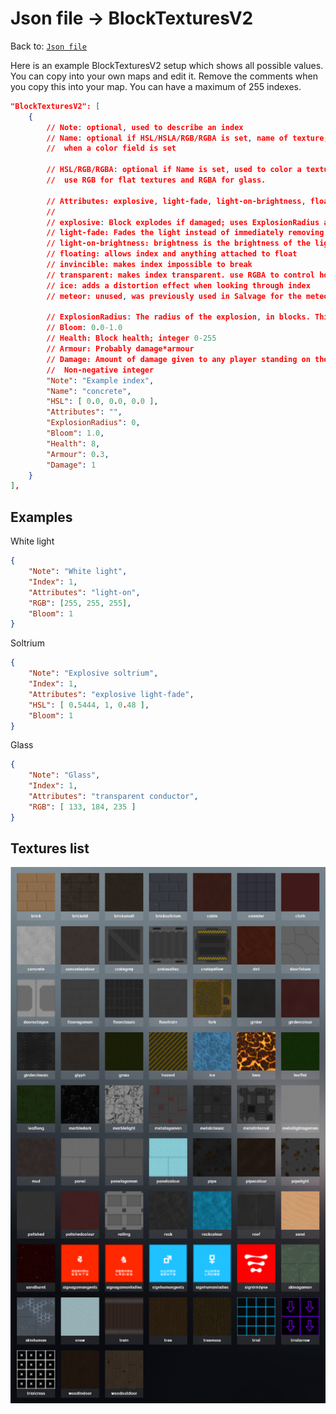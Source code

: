 # Json file → BlockTexturesV2
Back to: [`Json file`](/docs/json.md)

Here is an example BlockTexturesV2 setup which shows all possible values. You can copy into your own maps and edit it. Remove the comments when you copy this into your map.
You can have a maximum of 255 indexes. 
```json
"BlockTexturesV2": [
    {
        // Note: optional, used to describe an index
        // Name: optional if HSL/HSLA/RGB/RGBA is set, name of texture; list of textures is below. Not setting a Name is fine
        //  when a color field is set

        // HSL/RGB/RGBA: optional if Name is set, used to color a texture. Soltrium HSL: [ 0.5444, 1, 0.48 ]. Recommended to
        //  use RGB for flat textures and RGBA for glass.

        // Attributes: explosive, light-fade, light-on-brightness, floating, invincible, transparent, ice, meteor (unused)
        //
        // explosive: Block explodes if damaged; uses ExplosionRadius as the radius
        // light-fade: Fades the light instead of immediately removing light
        // light-on-brightness: brightness is the brightness of the light. <1.0 is recommended
        // floating: allows index and anything attached to float
        // invincible: makes index impossible to break
        // transparent: makes index transparent. use RGBA to control how translucent it is
        // ice: adds a distortion effect when looking through index
        // meteor: unused, was previously used in Salvage for the meteor

        // ExplosionRadius: The radius of the explosion, in blocks. This is only used when the `explosive` attribute is set
        // Bloom: 0.0-1.0
        // Health: Block health; integer 0-255
        // Armour: Probably damage*armour
        // Damage: Amount of damage given to any player standing on the index. If set, 1 is always used in official maps.
        //  Non-negative integer
        "Note": "Example index",
        "Name": "concrete",
        "HSL": [ 0.0, 0.0, 0.0 ],
        "Attributes": "",
        "ExplosionRadius": 0,
        "Bloom": 1.0,
        "Health": 8,
        "Armour": 0.3,
        "Damage": 1
    }
],
```

## Examples
White light
```json
{
    "Note": "White light",
    "Index": 1,
    "Attributes": "light-on",
    "RGB": [255, 255, 255],
    "Bloom": 1
}
```

Soltrium
```json
{
    "Note": "Explosive soltrium",
    "Index": 1,
    "Attributes": "explosive light-fade",
    "HSL": [ 0.5444, 1, 0.48 ],
    "Bloom": 1
}
```

Glass
```json
{
    "Note": "Glass",
    "Index": 1,
    "Attributes": "transparent conductor",
    "RGB": [ 133, 184, 235 ]
}
```


## Textures list
<img src="/docs/public/textures.png" alt="Textures list"/>